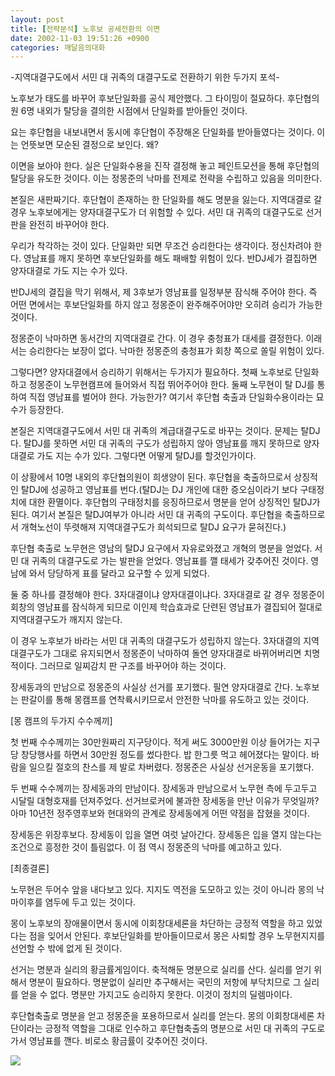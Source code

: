 ```yaml
---
layout: post
title: [전략분석] 노후보 공세전환의 이면
date: 2002-11-03 19:51:26 +0900
categories: 깨달음의대화
---
```

-지역대결구도에서 서민 대 귀족의 대결구도로 전환하기 위한 두가지 포석-
  

  
노후보가 태도를 바꾸어 후보단일화를 공식 제안했다. 그 타이밍이 절묘하다. 후단협의원 6명 내외가 탈당을 결의한 시점에서 단일화를 받아들인 것이다.
  

  
요는 후단협을 내보내면서 동시에 후단협이 주장해온 단일화를 받아들였다는 것이다. 이는 언뜻보면 모순된 결정으로 보인다. 왜?
  

  
이면을 보아야 한다. 실은 단일화수용을 진작 결정해 놓고 페인트모션을 통해 후단협의 탈당을 유도한 것이다. 이는 정몽준의 낙마를 전제로 전략을 수립하고 있음을 의미한다.
  

  
본질은 새판짜기다. 후단협이 존재하는 한 단일화를 해도 명분을 잃는다. 지역대결로 갈 경우 노후보에게는 양자대결구도가 더 위험할 수 있다. 서민 대 귀족의 대결구도로 선거판을 완전히 바꾸어야 한다.
  

  
우리가 착각하는 것이 있다. 단일화만 되면 무조건 승리한다는 생각이다. 정신차려야 한다. 영남표를 깨지 못하면 후보단일화를 해도 패배할 위험이 있다. 반DJ세가 결집하면 양자대결로 가도 지는 수가 있다.
  

  
반DJ세의 결집을 막기 위해서, 제 3후보가 영남표를 일정부분 잠식해 주어야 한다. 즉 어떤 면에서는 후보단일화를 하지 않고 정몽준이 완주해주어야만 오히려 승리가 가능한 것이다.
  

  
정몽준이 낙마하면 동서간의 지역대결로 간다. 이 경우 충청표가 대세를 결정한다. 이래서는 승리한다는 보장이 없다. 낙마한 정몽준의 충청표가 회창 쪽으로 쏠릴 위험이 있다.
  

  
그렇다면? 양자대결에서 승리하기 위해서는 두가지가 필요하다. 첫째 노후보로 단일화하고 정몽준이 노무현캠프에 들어와서 직접 뛰어주어야 한다. 둘째 노무현이 탈 DJ를 통하여 직접 영남표를 벌어야 한다. 가능한가? 여기서 후단협 축출과 단일화수용이라는 묘수가 등장한다.
  

  
본질은 지역대결구도에서 서민 대 귀족의 계급대결구도로 바꾸는 것이다. 문제는 탈DJ다. 탈DJ를 못하면 서민 대 귀족의 구도가 성립하지 않아 영남표를 깨지 못하므로 양자대결로 가도 지는 수가 있다. 그렇다면 어떻게 탈DJ를 할것인가이다.
  

  
이 상황에서 10명 내외의 후단협의원이 희생양이 된다. 후단협을 축출하므로서 상징적인 탈DJ에 성공하고 영남표를 번다.(탈DJ는 DJ 개인에 대한 증오심이라기 보다 구태정치에 대한 환멸이다. 후단협의 구태정치를 응징하므로서 명분을 얻어 상징적인 탈DJ가 된다. 여기서 본질은 탈DJ여부가 아니라 서민 대 귀족의 구도이다. 후단협을 축출하므로서 개혁노선이 뚜렷해져 지역대결구도가 희석되므로 탈DJ 요구가 묻혀진다.)
  

  
후단협 축출로 노무현은 영남의 탈DJ 요구에서 자유로와졌고 개혁의 명분을 얻었다. 서민 대 귀족의 대결구도로 가는 발판을 얻었다. 영남표를 깰 태세가 갖추어진 것이다. 영남에 와서 당당하게 표를 달라고 요구할 수 있게 되었다.
  

  
둘 중 하나를 결정해야 한다. 3자대결이냐 양자대결이냐다. 3자대결로 갈 경우 정몽준이 회창의 영남표를 잠식하게 되므로 이인제 학습효과로 단련된 영남표가 결집되어 절대로 지역대결구도가 깨지지 않는다.
  

  
이 경우 노후보가 바라는 서민 대 귀족의 대결구도가 성립하지 않는다. 3자대결의 지역대결구도가 그대로 유지되면서 정몽준이 낙마하여 돌연 양자대결로 바뀌어버리면 치명적이다. 그러므로 일찌감치 판 구조를 바꾸어야 하는 것이다.
  

  
장세동과의 만남으로 정몽준의 사실상 선거를 포기했다. 필연 양자대결로 간다. 노후보는 판갈이를 통해 몽캠프를 연착륙시키므로서 안전한 낙마를 유도하고 있는 것이다.
  

  

  
[몽 캠프의 두가지 수수께끼]
  
첫 번째 수수께끼는 30만원짜리 지구당이다. 적게 써도 3000만원 이상 들어가는 지구당 창당행사를 하면서 30만원 정도를 썼다한다. 밥 한그릇 먹고 헤어졌다는 말이다. 바람을 일으킬 절호의 찬스를 제 발로 차버렸다. 정몽준은 사실상 선거운동을 포기했다.
  

  
두 번째 수수께끼는 장세동과의 만남이다. 장세동과 만남으로서 노무현 측에 두고두고 시달릴 대형호재를 던져주었다. 선거브로커에 불과한 장세동을 만난 이유가 무엇일까? 아마 10년전 정주영후보와 현대와의 관계로 장세동에게 어떤 약점을 잡혔을 것이다.
  

  
장세동은 위장후보다. 장세동이 입을 열면 여럿 날아간다. 장세동은 입을 열지 않는다는 조건으로 흥정한 것이 틀림없다. 이 점 역시 정몽준의 낙마를 예고하고 있다.
  

  

  
[최종결론]
  
노무현은 두어수 앞을 내다보고 있다. 지지도 역전을 도모하고 있는 것이 아니라 몽의 낙마이후를 염두에 두고 있는 것이다.
  

  
몽이 노후보의 장애물이면서 동시에 이회창대세론을 차단하는 긍정적 역할을 하고 있었다는 점을 잊어서 안된다. 후보단일화를 받아들이므로서 몽은 사퇴할 경우 노무현지지를 선언할 수 밖에 없게 된 것이다.
  

  
선거는 명분과 실리의 황금률게임이다. 축적해둔 명분으로 실리를 산다. 실리를 얻기 위해서 명분이 필요하다. 명분없이 실리만 추구해서는 국민의 저항에 부닥치므로 그 실리를 얻을 수 없다. 명분만 가지고도 승리하지 못한다. 이것이 정치의 딜렘마이다.
  

  
후단협축출로 명분을 얻고 정몽준을 포용하므로서 실리를 얻는다. 몽의 이회창대세론 차단이라는 긍정적 역할을 그대로 인수하고 후단협축출의 명분으로 서민 대 귀족의 구도로 가서 영남표를 깬다. 비로소 황금률이 갖추어진 것이다.
  
<a href=http://www.seoprise.com target="_blank" border="0"><img src=http://drkimz.com/technote/board/private/upimg/1035968960.jpg></a>
